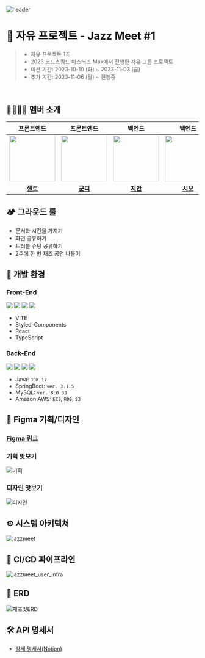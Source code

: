 ![header](https://capsule-render.vercel.app/api?type=waving&height=200&section=header&text=Jazz%20Meet%20프로젝트%20&color=gradient)

# 🎷 자유 프로젝트 - Jazz Meet #1

> - 자유 프로젝트 1조
> - 2023 코드스쿼드 마스터즈 Max에서 진행한 자유 그룹 프로젝트
> - 미션 기간: 2023-10-10 (화) ~ 2023-11-03 (금)
> - 추가 기간: 2023-11-06 (월) ~ 진행중

<br/>

## 👨‍👩‍👧‍👦 멤버 소개

|                                  프론트엔드                                   |                                  프론트엔드                                   |                                    백엔드                                     |                                    백엔드                                     |                                    백엔드                                     |                                                             디자인                                                              |
| :---------------------------------------------------------------------------: | :---------------------------------------------------------------------------: | :---------------------------------------------------------------------------: | :---------------------------------------------------------------------------: | :---------------------------------------------------------------------------: | :-----------------------------------------------------------------------------------------------------------------------------: |
| <img src="https://avatars.githubusercontent.com/u/60080167?v=4" width="120"/> | <img src="https://avatars.githubusercontent.com/u/57666791?v=4" width="120"/> | <img src="https://avatars.githubusercontent.com/u/97204689?v=4" width="120"/> | <img src="https://avatars.githubusercontent.com/u/57451700?v=4" width="120"/> | <img src="https://avatars.githubusercontent.com/u/57559288?v=4" width="120"/> | <img src="https://github.com/jsh3418/js-calculator-bonobono/assets/57666791/c07b481a-1b26-49d0-8db0-0e2738fb7f6f" width="120"/> |
|                   **[젤로](https://github.com/hjsong333)**                    |                    **[쿤디](https://github.com/jsh3418)**                     |                     **[지안](https://github.com/sudago)**                     |                   **[시오](https://github.com/chunghye98)**                   |                    **[이안](https://github.com/jsjseop)**                     |                                      **[다니](https://kimdainiskdaiin.myportfolio.com/)**                                       |

## 🏕️ 그라운드 룰

- 문서화 시간을 가지기
- 화면 공유하기
- 트러블 슈팅 공유하기
- 2주에 한 번 재즈 공연 나들이

## 🔧️ 개발 환경
### Front-End

![](https://img.shields.io/badge/-ReactJs-61DAFB?logo=react&logoColor=white&style=flat)
![](https://img.shields.io/badge/css-1572B6?style=for-the-badge&logo=css3&logoColor=white&style=flat)
![](https://camo.githubusercontent.com/a91f29fbfde227665b0cd5a447c0b035180e8a285bfef1ec8d91c8ba80fcaa20/68747470733a2f2f696d672e736869656c64732e696f2f62616467652f547970657363726970742d3331373843363f7374796c653d666c6174266c6f676f3d54797065536372697074266c6f676f436f6c6f723d7768697465)
![](https://camo.githubusercontent.com/e3883202fdd9cb44fd6a62f35730342d5cd477c3d76a2140aa38aa87eac6b224/68747470733a2f2f696d672e736869656c64732e696f2f62616467652f2d56697375616c25323053747564696f253230436f64652d3030374143433f7374796c653d666c6174266c6f676f3d56697375616c25323053747564696f253230436f6465266c6f676f436f6c6f723d7768697465)

- VITE
- Styled-Components
- React
- TypeScript

### Back-End
![](https://img.shields.io/badge/Java-007396?style=flat&logo=Java&logoColor=white)
![](https://img.shields.io/badge/SpringBoot-6DB33F?style=flat&logo=SpringBoot&logoColor=white)
![](https://img.shields.io/badge/MySQL-4479A1?style=flat&logo=MySQL&logoColor=white)
![](https://img.shields.io/badge/Amazon_AWS-232F3E?style=flat&logo=amazonaws)

- Java: `JDK 17`
- SpringBoot: `ver. 3.1.5`
- MySQL: `ver. 8.0.33`
- Amazon AWS: `EC2`, `RDS`, `S3`


## 🎨 Figma 기획/디자인
### [Figma 링크](https://www.figma.com/file/kbcKC6xKfnibeEHfDZBK7v/%EC%9E%AC%EB%B0%8B-%EA%B8%B0%ED%9A%8D?type=design&node-id=0%3A1&mode=design&t=Vq90asrTzznhL72E-1)
### 기획 맛보기
![기획](https://github.com/jazz-meet/jazz-meet/assets/97204689/ab3fb2ee-76f7-4a83-afa7-a76530c5eb22)
### 디자인 맛보기
![디자인](https://github.com/jazz-meet/jazz-meet/assets/97204689/b7696dff-d503-4963-90f6-a5542a8300fa)

## ⚙️ 시스템 아키텍처
![jazzmeet](https://github.com/jazz-meet/jazz-meet/assets/57451700/032b9cb5-abd8-48af-a2a1-7b6762468260)

## 🔧 CI/CD 파이프라인

![jazzmeet_user_infra](https://github.com/jazz-meet/jazz-meet/assets/57451700/e8f47344-c048-457a-8837-2b08b85acf4d)

## 💾 ERD
![재즈밋ERD](https://github.com/jazz-meet/jazz-meet/assets/97204689/d9742b6e-29f7-4e01-bff7-b9c49bcdab24)

## 🛠️ API 명세서
- [상세 명세서(Notion)](https://khundi.notion.site/API-646a4cbd004b433492eeef5f08985618?pvs=4)
